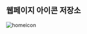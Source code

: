 ## 웹페이지 아이콘 저장소

![homeicon](https://user-images.githubusercontent.com/96712990/186359419-77bd7730-60ab-4dc5-8030-09c110ff26a9.png)
